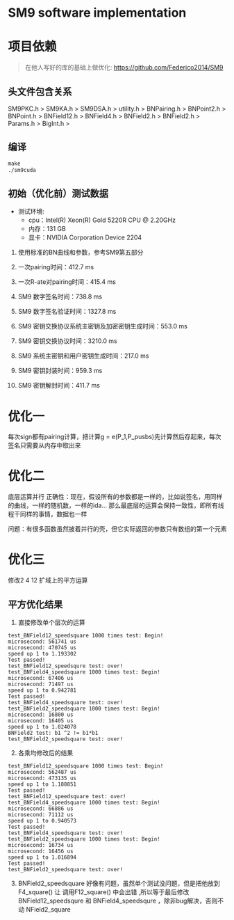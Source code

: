 # SM9 software implementation

# 项目依赖
> 在他人写好的库的基础上做优化: https://github.com/Federico2014/SM9

## 头文件包含关系
SM9PKC.h > SM9KA.h > SM9DSA.h > utility.h > BNPairing.h > BNPoint2.h > BNPoint.h > BNField12.h > BNField4.h > BNField2.h > BNField2.h > Params.h > BigInt.h > 

## 编译
```makefile
make
./sm9cuda
```

## 初始（优化前）测试数据
- 测试环境:
    + cpu：Intel(R) Xeon(R) Gold 5220R CPU @ 2.20GHz
    + 内存：131 GB
    + 显卡：NVIDIA Corporation Device 2204

1. 使用标准的BN曲线和参数，参考SM9第五部分

2. 一次pairing时间：412.7 ms

3. 一次R-ate对pairing时间：415.4 ms

4. SM9 数字签名时间：738.8 ms

5. SM9 数字签名验证时间：1327.8 ms

6. SM9 密钥交换协议系统主密钥及加密密钥生成时间：553.0 ms

7. SM9 密钥交换协议时间：3210.0 ms

8. SM9 系统主密钥和用户密钥生成时间：217.0 ms

9. SM9 密钥封装时间：959.3 ms

10. SM9 密钥解封时间：411.7 ms

# 优化一
每次sign都有pairing计算，把计算g = e(P_1,P_pusbs)先计算然后存起来，每次签名只需要从内存中取出来

# 优化二 
底层运算并行
正确性：现在，假设所有的参数都是一样的，比如说签名，用同样的曲线，一样的随机数，一样的ida... 那么最底层的运算会保持一致性，即所有线程干同样的事情，数据也一样

问题：有很多函数虽然披着并行的壳，但它实际返回的参数只有数组的第一个元素


# 优化三 
修改2 4 12 扩域上的平方运算
## 平方优化结果
1. 直接修改单个层次的运算

```
test_BNField12_speedsquare 1000 times test: Begin! 
microsecond: 561741 us
microsecond: 470745 us
speed up 1 to 1.193302
Test passed!
test_BNField12_speedsqure test: over! 
test_BNField4_speedsquare 1000 times test: Begin! 
microsecond: 67406 us
microsecond: 71497 us
speed up 1 to 0.942781
Test passed!
test_BNField4_speedsquare test: over! 
test_BNField2_speedsquare 1000 times test: Begin! 
microsecond: 16800 us
microsecond: 16405 us
speed up 1 to 1.024078
BNField2 test: b1 ^2 != b1*b1    
test_BNField2_speedsquare test: over! 
```

2. 各乘均修改后的结果
```
test_BNField12_speedsquare 1000 times test: Begin! 
microsecond: 562487 us
microsecond: 473135 us
speed up 1 to 1.188851
Test passed!
test_BNField12_speedsquare test: over! 
test_BNField4_speedsquare 1000 times test: Begin! 
microsecond: 66886 us
microsecond: 71112 us
speed up 1 to 0.940573
Test passed!
test_BNField4_speedsquare test: over! 
test_BNField2_speedsquare 1000 times test: Begin! 
microsecond: 16734 us
microsecond: 16456 us
speed up 1 to 1.016894
Test passed!
test_BNField2_speedsquare test: over! 
```

3. BNField2_speedsquare 好像有问题，虽然单个测试没问题，但是把他放到F4_square() 让 调用F12_square() 中会出错 ,所以等于最后修改BNField12_speedsqure 和  BNField4_speedsqure ，除非bug解决，否则不动 NField2_square


